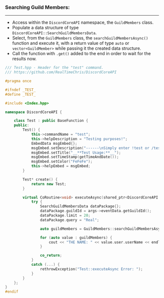 ### **Searching Guild Members:**
---
- Access within the `DiscordCoreAPI` namespace, the `GuildMembers` class.
- Populate a data structure of type `DiscordCoreAPI::SearchGuildMembersData`.
- Select, from the `GuildMembers` class, the `searchGuildMembersAsync()` function and execute it, with a return value of type `auto` or `vector<GuildMember>` while passing it the created data structure.
- Call the function with `.get()` added to the end in order to wait for the results now.

```cpp
/// Test.hpp - Header for the "test" command.
/// https://github.com/RealTimeChris/DiscordCoreAPI

#pragma once

#ifndef _TEST_
#define _TEST_

#include <Index.hpp>

namespace DiscordCoreAPI {

	class Test : public BaseFunction {
	public:
		Test() {
			this->commandName = "test";
			this->helpDescription = "Testing purposes!";
			EmbedData msgEmbed{};
			msgEmbed.setDescription("------\nSimply enter !test or /test!\n------");
			msgEmbed.setTitle("__**Test Usage:**__");
			msgEmbed.setTimeStamp(getTimeAndDate());
			msgEmbed.setColor("FeFeFe");
			this->helpEmbed = msgEmbed;
		}

		Test* create() {
			return new Test;
		}

		virtual CoRoutine<void> executeAsync(shared_ptr<DiscordCoreAPI::BaseFunctionArguments> args) {
			try {
				SearchGuildMembersData dataPackage{};
				dataPackage.guildId = args->eventData.getGuildId();
				dataPackage.limit = 20;
				dataPackage.query = "Real";

				auto guildMembers = GuildMembers::searchGuildMembersAsync(dataPackage).get();

				for (auto value : guildMembers) {
					cout << "THE NAME: " << value.user.userName << endl;
				}

				co_return;
			}
			catch (...) {
				rethrowException("Test::executeAsync Error: ");
			}
		}
	};
}
#endif
```
